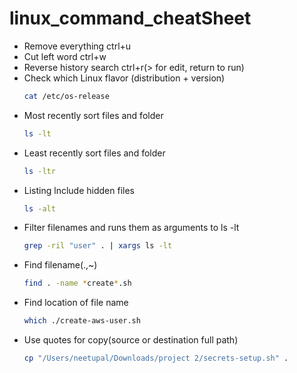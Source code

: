 # linux_command_cheatSheet

- Remove everything ctrl+u
- Cut left word ctrl+w
- Reverse history search ctrl+r(> for edit, return to run)
- Check which Linux flavor (distribution + version)
  ```sh
  cat /etc/os-release
  ```
- Most recently sort files and folder
  ```sh
  ls -lt
  ```
- Least recently sort files and folder
  ```sh
  ls -ltr
  ```
- Listing lnclude hidden files
  ```sh
  ls -alt
  ```
- Filter filenames and runs them as arguments to ls -lt
  ```sh
  grep -ril "user" . | xargs ls -lt
  ```
- Find filename(.,~)
  ```sh
  find . -name *create*.sh
  ```
- Find location of file name
  ```sh
  which ./create-aws-user.sh
  ```
- Use quotes for copy(source or destination full path)
  ```sh
  cp "/Users/neetupal/Downloads/project 2/secrets-setup.sh" .
  ```

